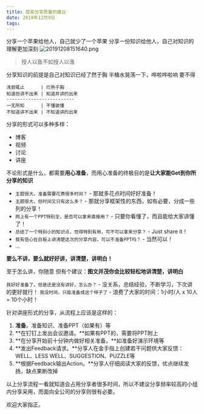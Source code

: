```yaml
---
title: 提高分享质量的建议
date: 2019年12月9日
tags: 
---
```


分享一个苹果给他人，自己就少了一个苹果
分享一份知识给他人，自己对知识的理解更加深刻
![20191208151640.png](https://i.loli.net/2019/12/08/TNK4gBLRrjol6Fy.png)

> 授人以鱼不如授人以渔

分享知识的前提是自己对知识已经了然于胸
半桶水晃荡一下，哗啦哗啦响
要不得
```
浅尝辄止      | 烂熟于胸
知道但讲不出来 | 知道并讲的出来
-------------------------
一无所知      | 不懂装懂
不知道讲不出来 | 不知道讲的出来
```

分享的形式可以多种多样：
- 博客
- 视频
- 讨论
- 讲座

不论形式是什么，都需要**用心准备**，而用心准备的终极目的是**让大家能Get到你所分享的知识**
- `主题很大，准备需要花费很多时间？` - 那就多花点时间好好准备！
- `主题很大，但时间又只有这么多？` - 那就分享框架性的东西，如有必要，分成一些列的分享！
- `网上有一个PPT特别全，是否可以拿来直接用？` - 只要你看懂了，而且能给大家讲懂了！
- `总结了一个特别小的知识点，觉得特别有用，可不可以拿来分享？` - Just share it！
- `我有信心在白板上讲清楚这次的分享内容，可以不准备PPT吗？` - 当然可以！
- ...

**要么不讲，要么就好好讲，讲清楚，讲明白！**

至于怎么讲，你随意
但有个建议：**图文并茂你会比较轻松地讲清楚，讲明白**

`我好好准备了，但是还是没有讲好，怎么办？` - 没关系，总结经验，不断学习，下次讲的更好就行！
`我没时间，只能准备成这个样子了` - 浪费了大家的时间：1小时/人 x 10人 = 10个小时！

针对讲座形式的分享，从流程上应该是这样的：

1. **准备**。准备知识、准备PPT（如果有）等
1. **在钉钉上发出会议邀请。**如果有PPT的，需要将PPT附上
1. **在分享开始前十分钟内做好相关准备。**如准备好演示环境等
1. **发出Feedback请求。**分享人在金手指上创建若干问题供大家反馈：WELL、LESS WELL、SUGGESTION、PUZZLE等
1. **根据Feedback输出Action。**分享人仔细阅读大家的反馈，优点继续发扬，缺点果断改掉

以上分享流程一看就知道会占用分享者很多时间，所以不建议分享频率较高的小组内分享采用，而面向全公司的分享则很有必要。

欢迎大家指正。
